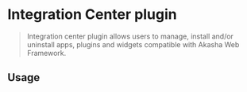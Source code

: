 # Integration Center plugin

> Integration center plugin allows users to manage, install and/or uninstall apps, plugins and widgets compatible with Akasha Web Framework.

## Usage

```tsx
```
